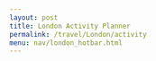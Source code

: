 ```yaml
---
layout: post 
title: London Activity Planner
permalink: /travel/London/activity
menu: nav/london_hotbar.html
---
```

